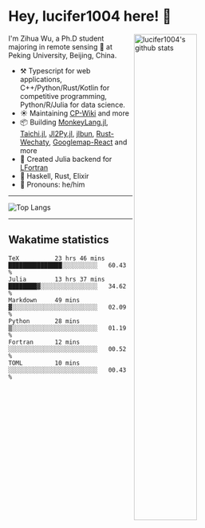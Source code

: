 # Hey, lucifer1004 here! :wave:

<img width="50%" align="right" alt="lucifer1004's github stats" src="https://github-readme-stats.vercel.app/api?username=lucifer1004&show_icons=true">

I'm Zihua Wu, a Ph.D student majoring in remote sensing :satellite: at Peking University, Beijing, China.

- :hammer_and_pick: Typescript for web applications, C++/Python/Rust/Kotlin for competitive programming, Python/R/Julia for data science.
- :sunny: Maintaining [CP-Wiki](https://cp-wiki.vercel.app) and more 
- :package: Building [MonkeyLang.jl](https://github.com/lucifer1004/MonkeyLang.jl), [Taichi.jl](https://github.com/lucifer1004/Taichi.jl), [Jl2Py.jl](https://github.com/lucifer1004/Jl2Py.jl), [jlbun](https://github.com/lucifer1004/jlbun), [Rust-Wechaty](https://github.com/wechaty/rust-wechaty), [Googlemap-React](https://github.com/googlemap-react/googlemap-react) and more
- :sparkler: Created Julia backend for [LFortran](https://github.com/lfortran/lfortran)
- :seedling: Haskell, Rust, Elixir
- :man: Pronouns: he/him

---

![Top Langs](https://github-readme-stats.vercel.app/api/top-langs/?username=lucifer1004&layout=compact)

---

## Wakatime statistics

<!--START_SECTION:waka-->

```text
TeX          23 hrs 46 mins  ███████████████░░░░░░░░░░   60.43 %
Julia        13 hrs 37 mins  ████████▓░░░░░░░░░░░░░░░░   34.62 %
Markdown     49 mins         ▓░░░░░░░░░░░░░░░░░░░░░░░░   02.09 %
Python       28 mins         ▒░░░░░░░░░░░░░░░░░░░░░░░░   01.19 %
Fortran      12 mins         ░░░░░░░░░░░░░░░░░░░░░░░░░   00.52 %
TOML         10 mins         ░░░░░░░░░░░░░░░░░░░░░░░░░   00.43 %
```

<!--END_SECTION:waka-->
